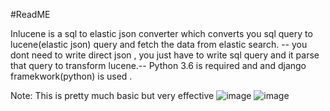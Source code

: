 #ReadME

Inlucene is a sql to elastic json converter which converts you sql query to lucene(elastic json) query and fetch the data from elastic search.
-- you dont need to write direct json , you just have to write sql query and it parse that query to transform lucene.--
Python 3.6 is required and and django framekwork(python) is used .


Note: This is pretty much basic but very effective 
![image](https://user-images.githubusercontent.com/50418448/121794383-40ec0d00-cc25-11eb-96fc-ab3fa5de1bbb.png)
![image](https://user-images.githubusercontent.com/50418448/121794422-7f81c780-cc25-11eb-8bd6-07888de4716f.png)
